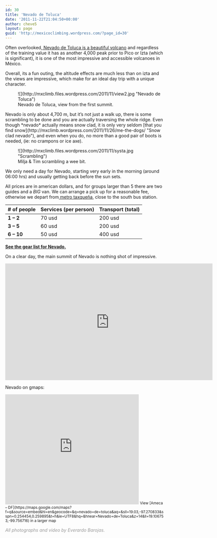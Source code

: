 ```yaml
---
id: 30
title: 'Nevado de Toluca'
date: '2011-11-22T21:04:50+00:00'
author: cheve5
layout: page
guid: 'http://mexicoclimbing.wordpress.com/?page_id=30'
---
```


Often overlooked,[ Nevado de Toluca is a beautiful volcano](http://en.wikipedia.org/wiki/Nevado_de_Toluca) and regardless of the training value it has as another 4,000 peak prior to Pico or Izta (which is significant), it is one of the most impressive and accessible volcanoes in México.

Overall, its a fun outing, the altitude effects are much less than on izta and the views are impressive, which make for an ideal day trip with a unique character.

<figure class="wp-caption alignnone" style="width: 500px">![](http://mxclimb.files.wordpress.com/2011/11/view2.jpg "Nevado de Toluca")<figcaption class="wp-caption-text">Nevado de Toluca, view from the first summit.</figcaption></figure>Nevado is only about 4,700 m, but it’s not just a walk up, there is some scrambling to be done and you are actually traversing the whole ridge. Even though *nevado* actually means snow clad, it is only very seldom [that you find snow](http://mxclimb.wordpress.com/2011/11/26/me-the-dogs/ "Snow clad nevado"), and even when you do, no more than a good pair of boots is needed, (ie: no crampons or ice axe).

<figure class="wp-caption alignnone" style="width: 394px">![](http://mxclimb.files.wordpress.com/2011/11/systa.jpg "Scrambling")<figcaption class="wp-caption-text">Milja &amp; Tim scrambling a wee bit.</figcaption></figure>We only need a day for Nevado, starting very early in the morning (around 06:00 hrs) and usually getting back before the sun sets.

All prices are in american dollars, and for groups larger than 5 there are two guides and a *BIG* van. We can arrange a pick up for a reasonable fee, otherwise we depart from[ metro taxqueña](http://maps.google.com/maps/place?q=mexico+city,+metro+taxque%C3%B1a&hl=en&ie=UTF8&cid=15902802205153964616), close to the south bus station.

| **\# of people** | **Services (per person)** | **Transport (total)** |
|---|---|---|
| **1 – 2** | 70 usd | 200 usd |
| **3 – 5** | 60 usd | 200 usd |
| **6 – 10** | 50 usd | 400 usd |

**[See the gear list for Nevado.](http://climb.mx/gear-lists/ "Gear lists")**

On a clear day, the main summit of Nevado is nothing shot of impressive.  
<iframe allow="accelerometer; autoplay; clipboard-write; encrypted-media; gyroscope; picture-in-picture" allowfullscreen="" frameborder="0" height="371" src="https://www.youtube.com/embed/Ks4fEctFAxM?feature=oembed" title="Nevado de Toluca summit" width="660"></iframe>

Nevado on gmaps:  
<iframe frameborder="0" height="350" marginheight="0" marginwidth="0" scrolling="no" src="https://maps.google.com/maps?f=q&source=s_q&hl=en&geocode=&q=nevado+de+toluca&aq=&sll=19.03,-97.270833&sspn=0.254454,0.259895&t=h&ie=UTF8&hq=&hnear=Nevado+de+Toluca&z=14&ll=19.106753,-99.756716&output=embed" width="425"></iframe>  
<small>View [Ameca – DF](https://maps.google.com/maps?f=q&source=embed&hl=en&geocode=&q=nevado+de+toluca&aq=&sll=19.03,-97.270833&sspn=0.254454,0.259895&t=h&ie=UTF8&hq=&hnear=Nevado+de+Toluca&z=14&ll=19.106753,-99.756716) in a larger map</small>

<span style="color:#999999;">*All photographs and video by Everardo Barojas.*</span>
